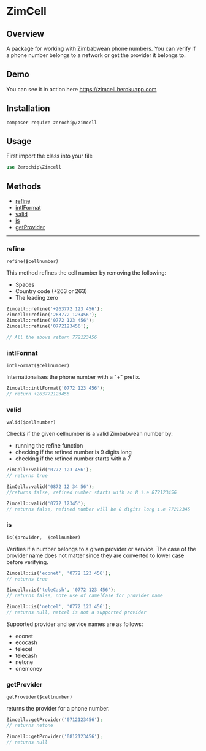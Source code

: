 # ZimCell

## Overview
A package for working with Zimbabwean phone numbers. You can verify if a phone number belongs to a network or get the provider it belongs to.

## Demo
You can see it in action here https://zimcell.herokuapp.com

## Installation
```
composer require zerochip/zimcell
```

## Usage
First import the class into your file
```php
use Zerochip\Zimcell 
```

## Methods

- [refine](#refine)
- [intlFormat](#intlformat)
- [valid](#valid)
- [is](#is)
- [getProvider](#getprovider)

----

### refine
`refine($cellnumber)`

This method refines the cell number by removing the following: 

 - Spaces
 - Country code (+263 or 263)
 - The leading zero
```php
Zimcell::refine('+263772 123 456');
Zimcell::refine('263772 123456');
Zimcell::refine('0772 123 456');
Zimcell::refine('0772123456');

// All the above return 772123456
```

### intlFormat
`intlFormat($cellnumber)`

Internationalises the phone number with a "+" prefix.

```php
Zimcell::intlFormat('0772 123 456');
// return +263772123456
```

### valid
`valid($cellnumber)`

Checks if the given cellnumber is a valid Zimbabwean number by:

- running the refine function
- checking if the refined number is 9 digits long
- checking if the refined number starts with a 7

```php
ZimCell::valid('0772 123 456');
// returns true

ZimCell::valid('0872 12 34 56');
//returns false, refined number starts with an 8 i.e 872123456

Zimcell::valid('0772 12345');
// returns false, refined number will be 8 digits long i.e 77212345
```

### is
`is($provider,  $cellnumber)`

Verifies if a number belongs to a given provider or service. The case of the provider name does not matter since they are converted to lower case before verifying.
```php
Zimcell::is('econet', '0772 123 456');
// returns true

Zimcell::is('teleCash', '0772 123 456');
// returns false, note use of camelCase for provider name

Zimcell::is('netcel', '0772 123 456');
// returns null, netcel is not a supported provider
```
Supported provider and service names are as follows:

- econet
- ecocash
- telecel
- telecash
- netone
- onemoney

### getProvider
`getProvider($cellnumber)`

returns the provider for a phone number.
```php
Zimcell::getProvider('0712123456');
// returns netone

Zimcell::getProvider('0812123456');
// returns null
```
